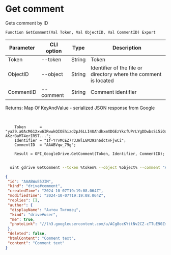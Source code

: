 ﻿---
sidebar_position: 2
---

# Get comment
 Gets comment by ID



`Function GetComment(Val Token, Val ObjectID, Val CommentID) Export`

  | Parameter | CLI option | Type | Description |
  |-|-|-|-|
  | Token | --token | String | Token |
  | ObjectID | --object | String | Identifier of the file or directory where the comment is located |
  | CommentID | --comment | String | Comment identifier |

  
  Returns:  Map Of KeyAndValue - serialized JSON response from Google

<br/>




```bsl title="Code example"
    Token      = "ya29.a0AcM612xw6IRwwkQIOEhizd2pJ6LLI4UAhdhxmXDGEzYkcfUPrLYgDDwbsSi5iQdc78WPs_1_Qor5KipuV6mAIvr6z-AKzrBaMT4erIR5T...";
    Identifier = "1f-YrvMCEZ7r3JWlLGM39zn6dctvFjwCi";
    CommentID  = "AAABVqw_79g";

    Result = OPI_GoogleDrive.GetComment(Token, Identifier, CommentID);
```



```sh title="CLI command example"
    
  oint gdrive GetComment --token %token% --object %object% --comment "AAABI3NNNAY"

```

```json title="Result"
{
 "id": "AAABWuE5JIM",
 "kind": "drive#comment",
 "createdTime": "2024-10-07T19:19:08.064Z",
 "modifiedTime": "2024-10-07T19:19:08.064Z",
 "replies": [],
 "author": {
  "displayName": "Антон Титовец",
  "kind": "drive#user",
  "me": true,
  "photoLink": "//lh3.googleusercontent.com/a/ACg8ocKYttNv2CZ-cTTuE90Zmht_PwnGc0YnjM1IUllXsTVORfZFVPU=s50-c-k-no"
 },
 "deleted": false,
 "htmlContent": "Comment text",
 "content": "Comment text"
}
```
